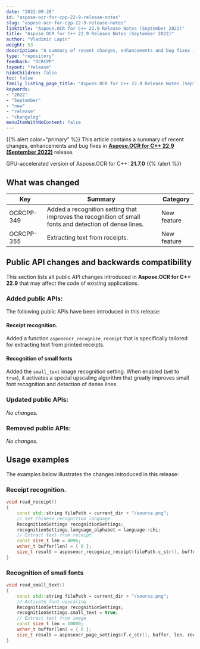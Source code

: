 ```yaml
---
date: "2022-09-28"
id: "aspose-ocr-for-cpp-22-9-release-notes"
slug: "aspose-ocr-for-cpp-22-9-release-notes"
linktitle: "Aspose.OCR for C++ 22.9 Release Notes (September 2022)"
title: "Aspose.OCR for C++ 22.9 Release Notes (September 2022)"
author: "Vladimir Lapin"
weight: 53
description: "A summary of recent changes, enhancements and bug fixes in Aspose.OCR for C++ 22.9 (September 2022) release."
type: "repository"
feedback: "OCRCPP"
layout: "release"
hideChildren: false
toc: false
family_listing_page_title: "Aspose.OCR for C++ 22.9 Release Notes (September 2022)"
keywords:
- "2022"
- "September"
- "new"
- "release"
- "changelog"
menuItemWithNoContent: false
---
```


{{% alert color="primary" %}}
This article contains a summary of recent changes, enhancements and bug fixes in [**Aspose.OCR for C++ 22.9 (September 2022)**](https://www.nuget.org/packages/Aspose.OCR.Cpp/22.9.0) release.

GPU-accelerated version of Aspose.OCR for C++: **21.7.0**
{{% /alert %}}

## What was changed

Key | Summary | Category
--- | ------- | --------
OCRCPP-349 | Added a recognition setting that improves the recognition of small fonts and detection of dense lines. | New feature
OCRCPP-355 | Extracting text from receipts. | New feature

## Public API changes and backwards compatibility

This section lists all public API changes introduced in **Aspose.OCR for C++ 22.9** that may affect the code of existing applications.

### Added public APIs:

The following public APIs have been introduced in this release:

#### Receipt recognition.

Added a function `asposeocr_recognize_receipt` that is specifically tailored for extracting text from printed receipts.

#### Recognition of small fonts

Added the `small_text` image recognition setting. When enabled (set to `true`), it activates a special upscaling algorithm that greatly improves small font recognition and detection of dense lines.

### Updated public APIs:

_No changes._

### Removed public APIs:

_No changes._

## Usage examples

The examples below illustrates the changes introduced in this release:

### Receipt recognition.

```cpp
void read_receipt()
{
	const std::string filePath = current_dir + "/source.png";
	// Set Chinese recognition language
	RecognitionSettings recognitionSettings;
	recognitionSettings.language_alphabet = language::chi;
	// Extract text from receipt
	const size_t len = 4096;
	wchar_t buffer[len] = { 0 };
	size_t result = asposeocr_recognize_receipt(filePath.c_str(), buffer, len, recognitionSettings);
} 
```

### Recognition of small fonts

```cpp
void read_small_text()
{
	const std::string filePath = current_dir + "/source.png";
	// Activate font upscaling
	RecognitionSettings recognitionSettings;
	recognitionSettings.small_text = true;
	// Extract text from image
	const size_t len = 10000;
	wchar_t buffer[len] = { 0 };
	size_t result = asposeocr_page_settings(f.c_str(), buffer, len, recognitionSettings);
}
```
